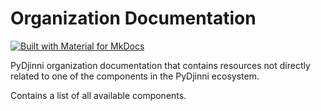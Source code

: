 # Organization Documentation

[![Built with Material for MkDocs](https://img.shields.io/badge/Material_for_MkDocs-526CFE?logo=MaterialForMkDocs&logoColor=white)](https://squidfunk.github.io/mkdocs-material/)

PyDjinni organization documentation that contains resources not directly related to one of the 
components in the PyDjinni ecosystem.

Contains a list of all available components.
